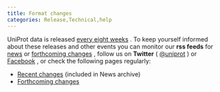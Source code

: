 ```yaml
---
title: Format changes
categories: Release,Technical,help
---
```


UniProt data is released [every eight weeks](http://www.uniprot.org/help/synchronization) . To keep yourself informed about these releases and other events you can monitor our **rss feeds** for [news](http://www.uniprot.org/news/?format=rss) or [forthcoming changes](http://www.uniprot.org/help/?fil=section:changes&format=rss) , follow us on **Twitter** ( [@uniprot](https://twitter.com/uniprot) ) or [Facebook](https://facebook.com/uniprot.org) , or check the following pages regularly:

-   [Recent changes](http://www.uniprot.org/news) (included in News archive)
-   [Forthcoming changes](http://www.uniprot.org/changes)
